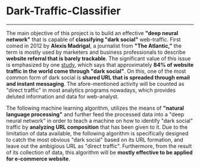 # Dark-Traffic-Classifier
***
The main objective of this project is to build an effective __"deep neural network"__ that is capable of __classifying "dark social"__ web-traffic. First coined in 2012 by __Alexis Madrigal__, a journalist from __"The Atlantic,"__ the term is mostly used by marketers and business professionals to describe __website referral that is barely trackable__. The significant value of this issue is emphasized by one [study](https://radiumone.com/wp-content/uploads/2016/08/radiumone-the-dark-side-of-mobile-sharing-June-7-2016.pdf), which says that approximately __84% of website traffic in the world come through "dark social"__. On this, one of the most common form of dark social is __shared URL that is spreaded through email and instant messaging__. The afore-mentioned activity will be counted as "direct traffic" in most analytics programs nowadays, which provides deluted information and data for web-analyst.

The following machine learning algorithm, utilizes the means of __"natural language processing"__ and further feed the processed data into a "deep neural network" in  order to teach a machine on how to identify "dark social" traffic by __analyzing URL composition__ that has been given to it. Due to the limitation of data available, the following algorithm is specifically designed to catch the most obvious "dark social" based on its URL formation, and leave out the ambigious URL as "direct traffic". Furthermore, from the result of its collection of data, this algorithm will be __mostly effective to be applied for e-commerce website__. 
